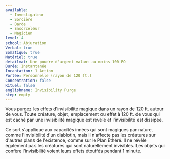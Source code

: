 ```yaml
---
available:
  - Investigateur
  - Sorcière
  - Barde
  - Ensorceleur
  - Magicien
level: 4
school: Abjuration
Verbal: true
Somatique: true
Matériel: true
detailmat: Une poudre d'argent valant au moins 100 PO
Durée: Instantanée
Incantation: 1 Action
Portée: Personnelle (rayon de 120 ft.)
Concentration: false
Rituel: false
englishname: Invisibility Purge
step: empty
---
```

Vous purgez les effets d'invisibilité magique dans un rayon de 120 ft. autour de vous. Toute créature, objet, emplacement ou effet à 120 ft. de vous qui est caché par une invisibilité magique est révélé et l'invisibilité est dissipée.

Ce sort s'applique aux capacités innées qui sont magiques par nature, comme l'Invisibilité d'un diablotin, mais il n'affecte pas les créatures sur d'autres plans de l'existence, comme sur le Plan Ethéré. Il ne révèle également pas les créatures qui sont naturellement invisibles. Les objets qui confère l'invisibilité voient leurs effets étouffés pendant 1 minute.
